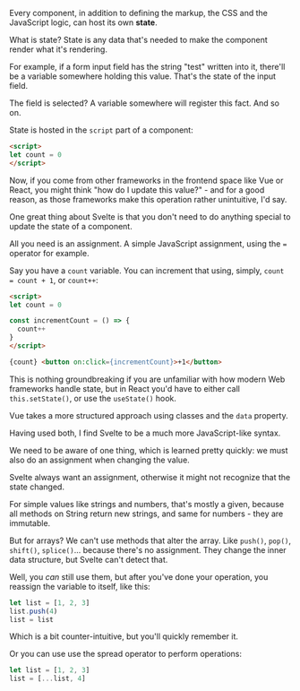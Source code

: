 Every component, in addition to defining the markup, the CSS and the JavaScript logic, can host its own **state**.

What is state? State is any data that's needed to make the component render what it's rendering.

For example, if a form input field has the string "test" written into it, there'll be a variable somewhere holding this value. That's the state of the input field.

The field is selected? A variable somewhere will register this fact. And so on.

State is hosted in the `script` part of a component:

```html
<script>
let count = 0
</script>
```

Now, if you come from other frameworks in the frontend space like Vue or React, you might think "how do I update this value?" - and for a good reason, as those frameworks make this operation rather unintuitive, I'd say.

One great thing about Svelte is that you don't need to do anything special to update the state of a component.

All you need is an assignment. A simple JavaScript assignment, using the `=` operator for example.

Say you have a `count` variable. You can increment that using, simply, `count = count + 1`, or `count++`:

```html
<script>
let count = 0

const incrementCount = () => {
  count++
}
</script>

{count} <button on:click={incrementCount}>+1</button>
```

This is nothing groundbreaking if you are unfamiliar with how modern Web frameworks handle state, but in React you'd have to either call `this.setState()`, or use the `useState()` hook.

Vue takes a more structured approach using classes and the `data` property.

Having used both, I find Svelte to be a much more JavaScript-like syntax.

We need to be aware of one thing, which is learned pretty quickly: we must also do an assignment when changing the value.

Svelte always want an assignment, otherwise it might not recognize that the state changed.

For simple values like strings and numbers, that's mostly a given, because all methods on String return new strings, and same for numbers - they are immutable.

But for arrays? We can't use methods that alter the array. Like `push()`, `pop()`, `shift()`, `splice()`... because there's no assignment. They change the inner data structure, but Svelte can't detect that.

Well, you *can* still use them, but after you've done your operation, you reassign the variable to itself, like this:

```js
let list = [1, 2, 3]
list.push(4)
list = list
```

Which is a bit counter-intuitive, but you'll quickly remember it.

Or you can use use the spread operator to perform operations:

```js
let list = [1, 2, 3]
list = [...list, 4]
```
